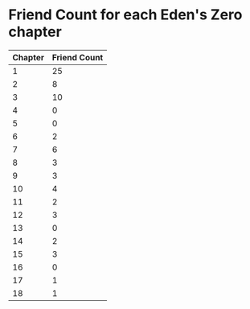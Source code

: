 # Friend Count for each Eden's Zero chapter

| Chapter | Friend Count |
| --- | --- |
| 1 | 25 |
| 2 | 8 |
| 3 | 10 |
| 4 | 0 |
| 5 | 0 |
| 6 | 2 |
| 7 | 6 |
| 8 | 3 |
| 9 | 3 |
| 10 | 4 |
| 11 | 2 |
| 12 | 3 |
| 13 | 0 |
| 14 | 2 |
| 15 | 3 |
| 16 | 0 |
| 17 | 1 |
| 18 | 1 |
